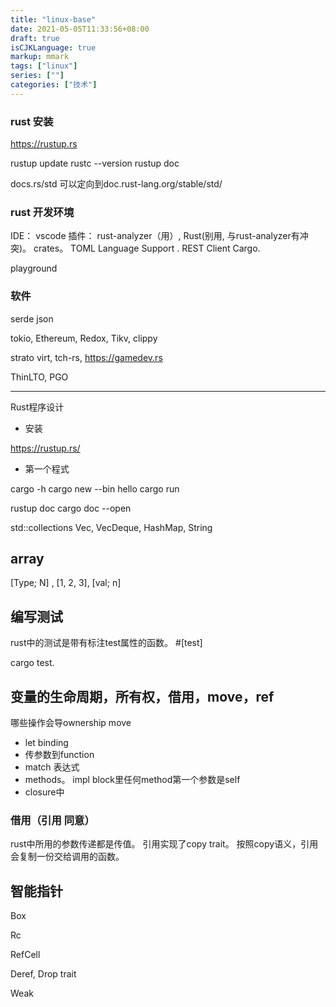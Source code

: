 ```yaml
---
title: "linux-base"
date: 2021-05-05T11:33:56+08:00
draft: true
isCJKLanguage: true
markup: mmark
tags: ["linux"]
series: [""]
categories: ["技术"]
---
```


### rust 安装

https://rustup.rs

rustup update 
rustc --version
rustup doc

docs.rs/std 可以定向到doc.rust-lang.org/stable/std/

### rust 开发环境

IDE： vscode 
插件： rust-analyzer（用）, Rust(别用, 与rust-analyzer有冲突)。
      crates。
       TOML Language Support .
       REST Client
      Cargo.

playground

### 软件

serde json

tokio, Ethereum, Redox, Tikv, clippy

strato virt, tch-rs, https://gamedev.rs

ThinLTO, PGO

---




Rust程序设计



+ 安装

https://rustup.rs/

+ 第一个程式


cargo -h
cargo new --bin hello
cargo run 

rustup doc
cargo doc --open

std::collections
Vec, VecDeque, HashMap, String


## array

[Type; N] , [1, 2, 3], [val; n]

## 编写测试

rust中的测试是带有标注test属性的函数。 #[test]

cargo test.


## 变量的生命周期，所有权，借用，move，ref

哪些操作会导ownership move
+ let binding
+ 传参数到function
+ match 表达式
+ methods。 impl block里任何method第一个参数是self
+ closure中

### 借用（引用 同意）
rust中所用的参数传递都是传值。 
引用实现了copy trait。 按照copy语义，引用会复制一份交给调用的函数。


## 智能指针

Box<T>

Rc<T>

RefCell<T>

Deref, Drop trait

Weak<T>
